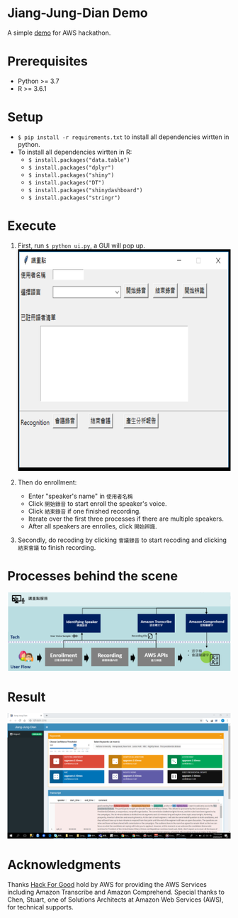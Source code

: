 # Jiang-Jung-Dian Demo
A simple [demo](website) for AWS hackathon.


# Prerequisites
- Python >= 3.7
- R >= 3.6.1

# Setup
- `$ pip install -r requirements.txt` to install all dependencies wirtten in python. 
- To install all dependencies wirtten in R: 
    - `$ install.packages("data.table")`
    - `$ install.packages("dplyr")`
    - `$ install.packages("shiny")`
    - `$ install.packages("DT")`
    - `$ install.packages("shinydashboard")`
    - `$ install.packages("stringr")`

# Execute
1. First, run `$ python ui.py`, a GUI will pop up. \
     <img src=./ui.png width="500" height="500">
     
2. Then do enrollment:
    - Enter "speaker's name" in `使用者名稱`
    - Click `開始錄音` to start enroll the speaker's voice.
    - Click `結束錄音` if one finished recording. 
    - Iterate over the first three processes if there are multiple speakers. 
    - After all speakers are enrolles, click `開始辨識`. 
3. Secondly, do recoding by clicking `會議錄音` to start recoding and clicking `結束會議` to finish recording.  

# Processes behind the scene
![](./structure.PNG)

# Result
![](./result_with_shinny.png)

# Acknowledgments
Thanks [Hack For Good](https://awstaiwanhackathon2020.splashthat.com/) hold by AWS for providing the AWS Services including Amazon Transcribe and Amazon Comprehend. 
Special thanks to Chen, Stuart, one of Solutions Architects at Amazon Web Services (AWS), for technical supports.  
